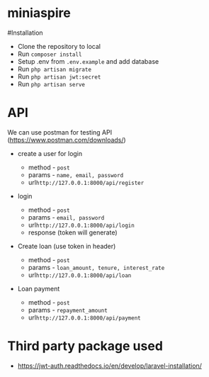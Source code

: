 # miniaspire

#Installation

- Clone the repository to local
- Run `composer install`
- Setup .env from `.env.example` and add database
- Run `php artisan migrate`
- Run `php artisan jwt:secret`
- Run `php artisan serve`

# API

 We can use postman for testing API (https://www.postman.com/downloads/)

- create a user for login 
  - method - `post`
  - params - `name, email, password`
  - url`http://127.0.0.1:8000/api/register`
  
- login
  - method - `post`
  - params - `email, password`
  - url`http://127.0.0.1:8000/api/login`
  - response (token will generate)
  
- Create loan (use token in header)
  - method - `post`
  - params - `loan_amount, tenure, interest_rate`
  - url`http://127.0.0.1:8000/api/loan`

- Loan payment
  - method - `post`
  - params - `repayment_amount`
  - url`http://127.0.0.1:8000/api/payment`


# Third party package used

- https://jwt-auth.readthedocs.io/en/develop/laravel-installation/
